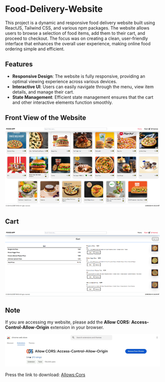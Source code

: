 # Food-Delivery-Website

This project is a dynamic and responsive food delivery website built using ReactJS, Tailwind CSS, and various npm packages. The website allows users to browse a selection of food items, add them to their cart, and proceed to checkout. The focus was on creating a clean, user-friendly interface that enhances the overall user experience, making online food ordering simple and efficient.

## Features
- **Responsive Design**: The website is fully responsive, providing an optimal viewing experience across various devices.
- **Interactive UI**: Users can easily navigate through the menu, view item details, and manage their cart.
- **State Management**: Efficient state management ensures that the cart and other interactive elements function smoothly.

## Front View of the Website
![Front View](output/output.PNG)

## Cart
![Cart](output/cart.PNG)

## Note
If you are accessing my website, please add the **Allow CORS: Access-Control-Allow-Origin** extension in your browser.

![Extension Link](output/extensionlink.jpg)

Press the link to download:
[Allows:Cors](https://chromewebstore.google.com/detail/allow-cors-access-control/lhobafahddgcelffkeicbaginigeejlf?hl=en)
